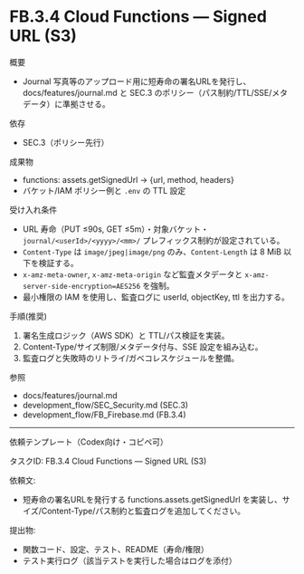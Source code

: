 # FB.3.4 Cloud Functions — Signed URL (S3)

概要
- Journal 写真等のアップロード用に短寿命の署名URLを発行し、docs/features/journal.md と SEC.3 のポリシー（パス制約/TTL/SSE/メタデータ）に準拠させる。

依存
- SEC.3（ポリシー先行）

成果物
- functions: assets.getSignedUrl → {url, method, headers}
- バケット/IAM ポリシー例と `.env` の TTL 設定

受け入れ条件
- URL 寿命（PUT ≤90s, GET ≤5m）・対象バケット・`journal/<userId>/<yyyy>/<mm>/` プレフィックス制約が設定されている。
- `Content-Type` は `image/jpeg|image/png` のみ、`Content-Length` は 8 MiB 以下を検証する。
- `x-amz-meta-owner`, `x-amz-meta-origin` など監査メタデータと `x-amz-server-side-encryption=AES256` を強制。
- 最小権限の IAM を使用し、監査ログに userId, objectKey, ttl を出力する。

手順(推奨)
1) 署名生成ロジック（AWS SDK）と TTL/パス検証を実装。
2) Content-Type/サイズ制限/メタデータ付与、SSE 設定を組み込む。
3) 監査ログと失敗時のリトライ/ガベコレスケジュールを整備。

参照
- docs/features/journal.md
- development_flow/SEC_Security.md (SEC.3)
- development_flow/FB_Firebase.md (FB.3.4)

---
依頼テンプレート（Codex向け・コピペ可）

タスクID: FB.3.4 Cloud Functions — Signed URL (S3)

依頼文:
- 短寿命の署名URLを発行する functions.assets.getSignedUrl を実装し、サイズ/Content-Type/パス制約と監査ログを追加してください。

提出物:
- 関数コード、設定、テスト、README（寿命/権限）
- テスト実行ログ（該当テストを実行した場合はログを添付）
